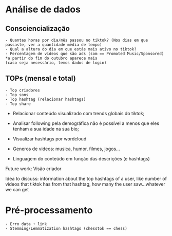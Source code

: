 # Análise de dados

## Consciencialização
    - Quantas horas por dia/mês passou no tiktok? (Nos dias em que passaste, ver a quantidade média de tempo)
    - Qual a altura do dia em que estás mais ativo no tiktok? 
    - Percentagem de vídeos que são ads (som == Promoted Music/Sponsored) *a partir do fim do outubro aparece mais
    (caso seja necessário, temos dados de login)

## TOPs (mensal e total)
    - Top criadores
    - Top sons
    - Top hashtag (relacionar hashtags)
    - Top share

- Relacionar conteúdo visualizado com trends globais do tiktok;
- Analisar following pela demográfica não é possível a menos que eles tenham a sua idade na sua bio;

- Visualizar hashtags por wordcloud
- Generos de videos: musica, humor, filmes, jogos...

- Linguagem do conteúdo em função das descrições (e hashtags)

Future work: Visão criador

Idea to discuss: information about the top hashtags of a user, like number of videos that tiktok has from that hashtag, how many the user saw...whatever we can get

# Pré-processamento
    - Erro data + link
    - Stemming/Lemmatization hashtags (chesstok == chess)
